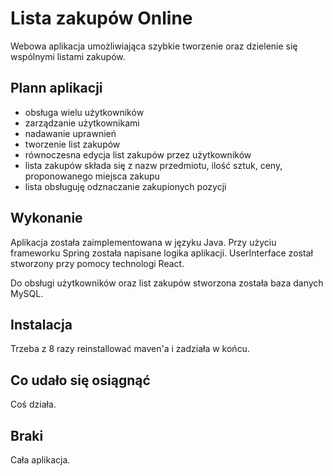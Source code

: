 # Lista zakupów Online

Webowa aplikacja umożliwiająca szybkie tworzenie oraz dzielenie się wspólnymi listami zakupów. 

## Plann aplikacji

* obsługa wielu użytkowników
* zarządzanie użytkownikami
* nadawanie uprawnień
* tworzenie list zakupów
* równoczesna edycja list zakupów przez użytkowników
* lista zakupów składa się z nazw przedmiotu, ilość sztuk, ceny, proponowanego miejsca zakupu
* lista obsługuję odznaczanie zakupionych pozycji

## Wykonanie

Aplikacja została zaimplementowana w języku Java. Przy użyciu frameworku Spring została napisane logika aplikacji. UserInterface został stworzony przy pomocy technologi React.

Do obsługi użytkowników oraz list zakupów stworzona została baza danych MySQL.

## Instalacja

Trzeba z 8 razy reinstallować maven'a i zadziała w końcu.

## Co udało się osiągnąć

Coś działa.

## Braki

Cała aplikacja.